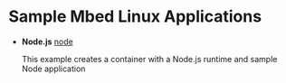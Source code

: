 # Sample Mbed Linux Applications

* __Node.js__ [node](node/)

  This example creates a container with a Node.js runtime and sample Node application
